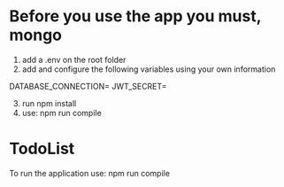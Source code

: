 # Before you use the app you must, mongo 
1. add a .env on the root folder
2. add and configure the following variables using your own information
   
DATABASE_CONNECTION=
JWT_SECRET=

 3. run npm install
 4. use: npm run compile 
# TodoList
To run the application use:
npm run compile


